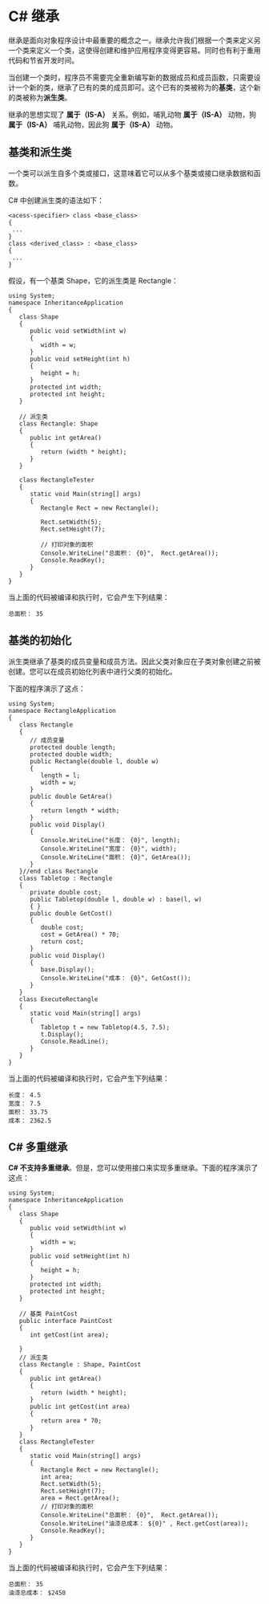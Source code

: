 
# C# 继承

继承是面向对象程序设计中最重要的概念之一。继承允许我们根据一个类来定义另一个类来定义一个类，这使得创建和维护应用程序变得更容易。同时也有利于重用代码和节省开发时间。

当创建一个类时，程序员不需要完全重新编写新的数据成员和成员函数，只需要设计一个新的类，继承了已有的类的成员即可。这个已有的类被称为的**基类**，这个新的类被称为**派生类**。

继承的思想实现了 **属于（IS-A）** 关系。例如，哺乳动物 **属于（IS-A）** 动物，狗 **属于（IS-A）** 哺乳动物，因此狗 **属于（IS-A）** 动物。

## 基类和派生类

一个类可以派生自多个类或接口，这意味着它可以从多个基类或接口继承数据和函数。

C# 中创建派生类的语法如下：

```
<acess-specifier> class <base_class>
{
 ...
}
class <derived_class> : <base_class>
{
 ...
}

```

假设，有一个基类 Shape，它的派生类是 Rectangle：

```
using System;
namespace InheritanceApplication
{
   class Shape 
   {
      public void setWidth(int w)
      {
         width = w;
      }
      public void setHeight(int h)
      {
         height = h;
      }
      protected int width;
      protected int height;
   }

   // 派生类
   class Rectangle: Shape
   {
      public int getArea()
      { 
         return (width * height); 
      }
   }

   class RectangleTester
   {
      static void Main(string[] args)
      {
         Rectangle Rect = new Rectangle();

         Rect.setWidth(5);
         Rect.setHeight(7);

         // 打印对象的面积
         Console.WriteLine("总面积： {0}",  Rect.getArea());
         Console.ReadKey();
      }
   }
}

```

当上面的代码被编译和执行时，它会产生下列结果：

```
总面积： 35

```

## 基类的初始化

派生类继承了基类的成员变量和成员方法。因此父类对象应在子类对象创建之前被创建。您可以在成员初始化列表中进行父类的初始化。

下面的程序演示了这点：

```
using System;
namespace RectangleApplication
{
   class Rectangle
   {
      // 成员变量
      protected double length;
      protected double width;
      public Rectangle(double l, double w)
      {
         length = l;
         width = w;
      }
      public double GetArea()
      {
         return length * width;
      }
      public void Display()
      {
         Console.WriteLine("长度： {0}", length);
         Console.WriteLine("宽度： {0}", width);
         Console.WriteLine("面积： {0}", GetArea());
      }
   }//end class Rectangle  
   class Tabletop : Rectangle
   {
      private double cost;
      public Tabletop(double l, double w) : base(l, w)
      { }
      public double GetCost()
      {
         double cost;
         cost = GetArea() * 70;
         return cost;
      }
      public void Display()
      {
         base.Display();
         Console.WriteLine("成本： {0}", GetCost());
      }
   }
   class ExecuteRectangle
   {
      static void Main(string[] args)
      {
         Tabletop t = new Tabletop(4.5, 7.5);
         t.Display();
         Console.ReadLine();
      }
   }
}

```

当上面的代码被编译和执行时，它会产生下列结果：

```
长度： 4.5
宽度： 7.5
面积： 33.75
成本： 2362.5

```

## C# 多重继承

**C# 不支持多重继承**。但是，您可以使用接口来实现多重继承。下面的程序演示了这点：

```
using System;
namespace InheritanceApplication
{
   class Shape 
   {
      public void setWidth(int w)
      {
         width = w;
      }
      public void setHeight(int h)
      {
         height = h;
      }
      protected int width;
      protected int height;
   }

   // 基类 PaintCost
   public interface PaintCost 
   {
      int getCost(int area);

   }
   // 派生类
   class Rectangle : Shape, PaintCost
   {
      public int getArea()
      {
         return (width * height);
      }
      public int getCost(int area)
      {
         return area * 70;
      }
   }
   class RectangleTester
   {
      static void Main(string[] args)
      {
         Rectangle Rect = new Rectangle();
         int area;
         Rect.setWidth(5);
         Rect.setHeight(7);
         area = Rect.getArea();
         // 打印对象的面积
         Console.WriteLine("总面积： {0}",  Rect.getArea());
         Console.WriteLine("油漆总成本： ${0}" , Rect.getCost(area));
         Console.ReadKey();
      }
   }
}

```

当上面的代码被编译和执行时，它会产生下列结果：

```
总面积： 35
油漆总成本： $2450

```

